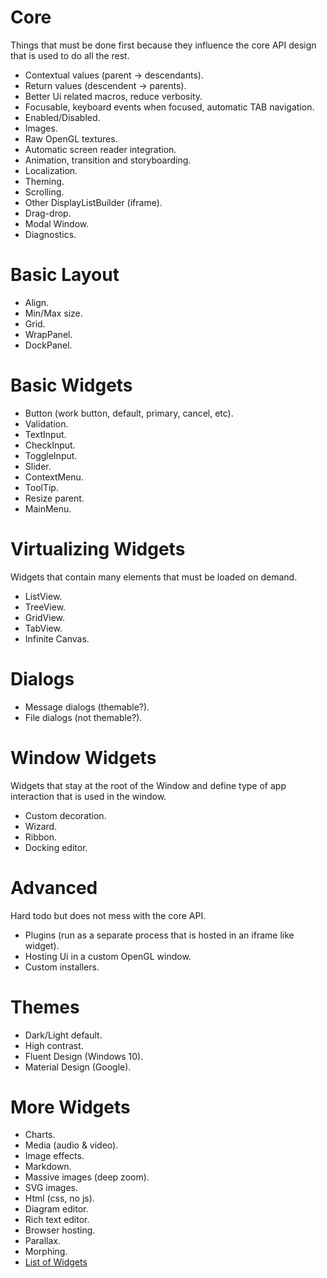 # Core
Things that must be done first because they influence the core API design that is used to do all the rest.

* Contextual values (parent -> descendants).
* Return values (descendent -> parents).
* Better Ui related macros, reduce verbosity.
* Focusable, keyboard events when focused, automatic TAB navigation.
* Enabled/Disabled.
* Images.
* Raw OpenGL textures.
* Automatic screen reader integration.
* Animation, transition and storyboarding.
* Localization.
* Theming.
* Scrolling.
* Other DisplayListBuilder (iframe).
* Drag-drop.
* Modal Window.
* Diagnostics.

# Basic Layout
* Align.
* Min/Max size.
* Grid.
* WrapPanel.
* DockPanel.

# Basic Widgets
* Button (work button, default, primary, cancel, etc).
* Validation.
* TextInput.
* CheckInput.
* ToggleInput.
* Slider.
* ContextMenu.
* ToolTip.
* Resize parent.
* MainMenu.

# Virtualizing Widgets
Widgets that contain many elements that must be loaded on demand.

* ListView.
* TreeView.
* GridView.
* TabView.
* Infinite Canvas.

# Dialogs
* Message dialogs (themable?).
* File dialogs (not themable?).

# Window Widgets
Widgets that stay at the root of the Window and define type of app interaction that is used in the window.

* Custom decoration.
* Wizard.
* Ribbon.
* Docking editor.

# Advanced
Hard todo but does not mess with the core API.

* Plugins (run as a separate process that is hosted in an iframe like widget).
* Hosting Ui in a custom OpenGL window.
* Custom installers.

# Themes
* Dark/Light default.
* High contrast.
* Fluent Design (Windows 10).
* Material Design (Google).

# More Widgets
* Charts.
* Media (audio & video).
* Image effects.
* Markdown.
* Massive images (deep zoom).
* SVG images.
* Html (css, no js).
* Diagram editor.
* Rich text editor.
* Browser hosting.
* Parallax.
* Morphing.
* [List of Widgets](https://www.telerik.com/products/wpf/overview.aspx)